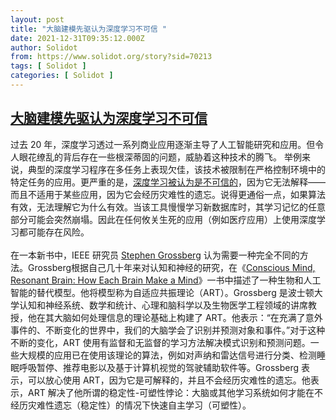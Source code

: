 ```yaml
---
layout: post
title: "大脑建模先驱认为深度学习不可信 "
date: 2021-12-31T09:35:12.000Z
author: Solidot
from: https://www.solidot.org/story?sid=70213
tags: [ Solidot ]
categories: [ Solidot ]
---
```

<!--1640943312000-->
[大脑建模先驱认为深度学习不可信](https://www.solidot.org/story?sid=70213)
------

<div>
过去 20 年，深度学习透过一系列商业应用逐渐主导了人工智能研究和应用。但令人眼花缭乱的背后存在一些根深蒂固的问题，威胁着这种技术的腾飞。 举例来说，典型的深度学习程序在多任务上表现欠佳，该技术被限制在严格控制环境中的特定任务的应用。更严重的是，<a href="https://spectrum.ieee.org/deep-learning-cant-be-trusted" target="_blank">深度学习被认为是不可信的</a>，因为它无法解释——而且不适用于某些应用，因为它会经历灾难性的遗忘。说得更通俗一点，如果算法有效，无法理解它为什么有效。当该工具慢慢学习新数据库时，其学习记忆的任意部分可能会突然崩塌。因此在任何攸关生死的应用（例如医疗应用）上使用深度学习都可能存在风险。 <br><br>在一本新书中，IEEE 研究员 <a href="https://sites.bu.edu/steveg/" target="_blank">Stephen Grossberg</a> 认为需要一种完全不同的方法。Grossberg根据自己几十年来对认知和神经的研究，在《<a href="https://www.amazon.com/Conscious-Mind-Resonant-Brain-Makes/dp/0190070552">Conscious Mind, Resonant Brain: How Each Brain Make a Mind</a>》一书中描述了一种生物和人工智能的替代模型。他将模型称为自适应共振理论（ART）。Grossberg 是波士顿大学认知和神经系统、数学和统计、心理和脑科学以及生物医学工程领域的讲席教授，他在其大脑如何处理信息的理论基础上构建了 ART。他表示：“在充满了意外事件的、不断变化的世界中，我们的大脑学会了识别并预测对象和事件。”对于这种不断的变化，ART 使用有监督和无监督的学习方法解决模式识别和预测问题。一些大规模的应用已在使用该理论的算法，例如对声纳和雷达信号进行分类、检测睡眠呼吸暂停、推荐电影以及基于计算机视觉的驾驶辅助软件等。Grossberg 表示，可以放心使用 ART，因为它是可解释的，并且不会经历灾难性的遗忘。他表示，ART 解决了他所谓的稳定性-可塑性悖论：大脑或其他学习系统如何才能在不经历灾难性遗忘（稳定性）的情况下快速自主学习（可塑性）。
</div>
